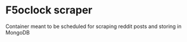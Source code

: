 # F5oclock scraper
Container meant to be scheduled for scraping reddit posts and storing in MongoDB

